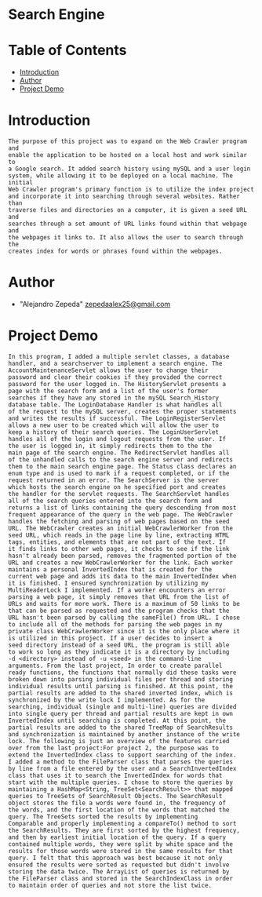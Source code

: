 # Search Engine

# Table of Contents

* [Introduction](#introduction)
* [Author](#author)
* [Project Demo](#demo)

# <a name="introduction"></a>Introduction
    The purpose of this project was to expand on the Web Crawler program and 
	enable the application to be hosted on a local host and work similar to 
	a Google search. It added search history using mySQL and a user login 
	system, while allowing it to be deployed on a local machine. The initial 
	Web Crawler program's primary function is to utilize the index project 
	and incorporate it into searching through several websites. Rather than 
	traverse files and directories on a computer, it is given a seed URL and 
	searches through a set amount of URL links found within that webpage and 
	the webpages it links to. It also allows the user to search through the 
	creates index for words or phrases found within the webpages.
    
# <a name="author"></a>Author
* "Alejandro Zepeda" <zepedaalex25@gmail.com>

# <a name="demo"></a>Project Demo

	In this program, I added a multiple servlet classes, a database 
	handler, and a searchserver to implement a search engine. The 
	AccountMaintenanceServlet allows the user to change their 
	password and clear their cookies if they provided the correct 
	password for the user logged in. The HistoryServlet presents a 
	page with the search form and a list of the user's former 
	searches if they have any stored in the mySQL Search_History 
	database table. The LoginDatabase Handler is what handles all 
	of the request to the mySQL server, creates the proper statements 
	and writes the results if successful. The LoginRegisterServlet 
	allows a new user to be created which will allow the user to 
	keep a history of their search queries. The LoginUserServlet 
	handles all of the login and logout requests from the user. If 
	the user is logged in, it simply redirects them to the the 
	main page of the search engine. The RedirectServlet handles all 
	of the unhandled calls to the search engine server and redirects 
	them to the main search engine page. The Status class declares an
	enum type and is used to mark if a request completed, or if the 
	request returned in an error. The SearchServer is the server 
	which hosts the search engine on he specified port and creates 
	the handler for the servlet requests. The SearchServlet handles 
	all of the search queries entered into the search form and 
	returns a list of links containing the query descending from most 
	frequent appearance of the query in the web page. The WebCrawler  
	handles the fetching and parsing of web pages based on the seed 
	URL. The WebCrawler creates an initial WebCrawlerWorker from the 
	seed URL, which reads in the page line by line, extracting HTML 
	tags, entities, and elements that are not part of the text. If 
	it finds links to other web pages, it checks to see if the link 
	hasn't already been parsed, removes the fragmented portion of the 
	URL and creates a new WebCrawlerWorker for the link. Each worker 
	maintains a personal InvertedIndex that is created for the 
	current web page and adds its data to the main InvertedIndex when
	it is finished. I ensured synchronization by utilizing my 
	MultiReaderLock I implemented. If a worker encounters an error 
	parsing a web page, it simply removes that URL from the list of 
	URLs and waits for more work. There is a maximum of 50 links to be
	that can be parsed as requested and the program checks that the 
	URL hasn't been parsed by calling the sameFile() from URL. I chose
	to include all of the methods for parsing the web pages in my
	private class WebCrawlerWorker since it is the only place where it 
	is utilized in this project. If a user decides to insert a 
	seed directory instead of a seed URL, the program is still able 
	to work so long as they indicate it is a directory by including 
	-d <directory> instead of -u <seed> in the command-line 
	arguments. From the last project, In order to create parallel 
	ready functions, the functions that normally did these tasks were 
	broken down into parsing individual files per thread and storing 
	individual results until parsing is finished. At this point, the 
	partial results are added to the shared inverted index, which is 
	synchronized by the write lock I implemented. As for the 
	searching, individual (single and multi-line) queries are divided 
	into single query per thread and partial results are kept in own
	InvertedIndex until searching is completed. At this point, the 
	partial results are added to the shared TreeMap of SearchResults 
	and synchronization is maintained by another instance of the write
	lock. The following is just an overview of the features carried 
	over from the last project:For project 2, the purpose was to 
	extend the InvertedIndex class to support searching of the index. 
	I added a method to the FileParser class that parses the queries 
	by line from a file entered by the user and a SearchInvertedIndex 
	class that uses it to search the InvertedIndex for words that 
	start with the multiple queries. I chose to store the queries by 
	maintaining a HashMap<String, TreeSet<SearchResult>> that mapped 
	queries to TreeSets of SearchResult Objects. The SearchResult 
	object stores the file a words were found in, the frequency of 
	the words, and the first location of the words that matched the 
	query. The TreeSets sorted the results by implementing 
	Comparable and properly implementing a compareTo() method to sort 
	the SearchResults. They are first sorted by the highest frequency,
	and then by earliest initial location of the query. If a query 
	contained multiple words, they were split by white space and the 
	results for those words were stored in the same results for that 
	query. I felt that this approach was best because it not only 
	ensured the results were sorted as requested but didn't involve 
	storing the data twice. The ArrayList of queries is returned by 
	the FileParser class and stored in the SearchIndexClass in order 
	to maintain order of queries and not store the list twice.